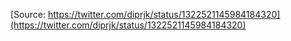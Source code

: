 [Source: https://twitter.com/diprjk/status/1322521145984184320](https://twitter.com/diprjk/status/1322521145984184320)